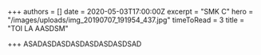 +++
authors = []
date = 2020-05-03T17:00:00Z
excerpt = "SMK C"
hero = "/images/uploads/img_20190707_191954_437.jpg"
timeToRead = 3
title = "TOI LA AASDSM"

+++
ASADASDASDASDASDASDASDSAD